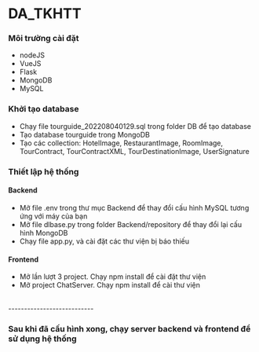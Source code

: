 # DA_TKHTT

<h3>Môi trường cài đặt</h3>
<ul>
<li>nodeJS</li>
<li>VueJS</li>
<li>Flask</li>
<li>MongoDB</li>
<li>MySQL</li>
</ul>

<h3>Khởi tạo database</h3>
<ul>
  <li>Chạy file tourguide_202208040129.sql trong folder DB để tạo database</li>
  <li>Tạo database tourguide trong MongoDB</li>
  <li>Tạo các collection: HotelImage, RestaurantImage, RoomImage, TourContract, TourContractXML, TourDestinationImage, UserSignature</li>
</ul>

<h3>Thiết lập hệ thống</h3>
<h4>Backend</h4>
<ul>
  <li>Mở file .env trong thư mục Backend để thay đổi cấu hình MySQL tương ứng với máy của bạn</li>
  <li>Mở file dlbase.py trong folder Backend/repository để thay đổi lại cấu hình MongoDB</li>
  <li>Chạy file app.py, và cài đặt các thư viện bị báo thiếu</li>
</ul>

<h4>Frontend</h4>
<ul>
  <li>Mở lần lượt 3 project. Chạy npm install để cài đặt thư viện</li>
  <li>Mở project ChatServer. Chạy npm install để cài thư viện</li>
</ul>
</br>
---------------------------
</br>

<h3>Sau khi đã cấu hình xong, chạy server backend và frontend để sử dụng hệ thống</h3>
